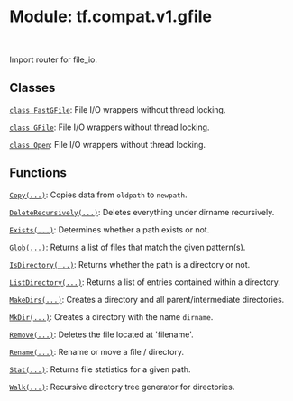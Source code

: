 <div itemscope itemtype="http://developers.google.com/ReferenceObject">
<meta itemprop="name" content="tf.compat.v1.gfile" />
<meta itemprop="path" content="Stable" />
</div>

# Module: tf.compat.v1.gfile


<table class="tfo-notebook-buttons tfo-api" align="left">
</table>



Import router for file_io.



## Classes

[`class FastGFile`](../../../tf/compat/v1/gfile/FastGFile.md): File I/O wrappers without thread locking.

[`class GFile`](../../../tf/io/gfile/GFile.md): File I/O wrappers without thread locking.

[`class Open`](../../../tf/io/gfile/GFile.md): File I/O wrappers without thread locking.

## Functions

[`Copy(...)`](../../../tf/compat/v1/gfile/Copy.md): Copies data from `oldpath` to `newpath`.

[`DeleteRecursively(...)`](../../../tf/compat/v1/gfile/DeleteRecursively.md): Deletes everything under dirname recursively.

[`Exists(...)`](../../../tf/compat/v1/gfile/Exists.md): Determines whether a path exists or not.

[`Glob(...)`](../../../tf/compat/v1/gfile/Glob.md): Returns a list of files that match the given pattern(s).

[`IsDirectory(...)`](../../../tf/compat/v1/gfile/IsDirectory.md): Returns whether the path is a directory or not.

[`ListDirectory(...)`](../../../tf/compat/v1/gfile/ListDirectory.md): Returns a list of entries contained within a directory.

[`MakeDirs(...)`](../../../tf/compat/v1/gfile/MakeDirs.md): Creates a directory and all parent/intermediate directories.

[`MkDir(...)`](../../../tf/compat/v1/gfile/MkDir.md): Creates a directory with the name `dirname`.

[`Remove(...)`](../../../tf/compat/v1/gfile/Remove.md): Deletes the file located at 'filename'.

[`Rename(...)`](../../../tf/compat/v1/gfile/Rename.md): Rename or move a file / directory.

[`Stat(...)`](../../../tf/compat/v1/gfile/Stat.md): Returns file statistics for a given path.

[`Walk(...)`](../../../tf/compat/v1/gfile/Walk.md): Recursive directory tree generator for directories.




